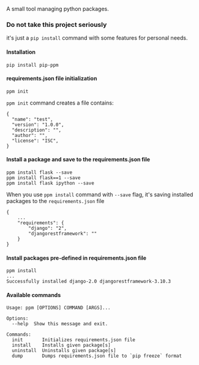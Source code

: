 A small tool managing python packages.

### Do not take this project seriously
it's just a `pip install` command with some features for personal needs.

#### Installation

    pip install pip-ppm

#### requirements.json file initialization
    
    ppm init
    
`ppm init` command creates a file contains:

    {
      "name": "test",
      "version": "1.0.0",
      "description": "",
      "author": "",
      "license": "ISC",
    }

#### Install a package and save to the requirements.json file
    
    ppm install flask --save
    ppm install flask==1 --save
    ppm install flask ipython --save


When you use `ppm install` command with `--save` flag, 
it's saving installed packages to the `requirements.json` file
    
    {   
        ...
        "requirements": {
	        "django": "2",
            "djangorestframework": ""
        }
    }


#### Install packages pre-defined in requirements.json file
    
    ppm install
    ...
    Successfully installed django-2.0 djangorestframework-3.10.3

#### Available commands
    
    Usage: ppm [OPTIONS] COMMAND [ARGS]...

    Options:
      --help  Show this message and exit.
    
    Commands:
      init       Initializes requirements.json file
      install    Installs given package[s]
      uninstall  Uninstalls given package[s]
      dump       Dumps requirements.json file to `pip freeze` format

